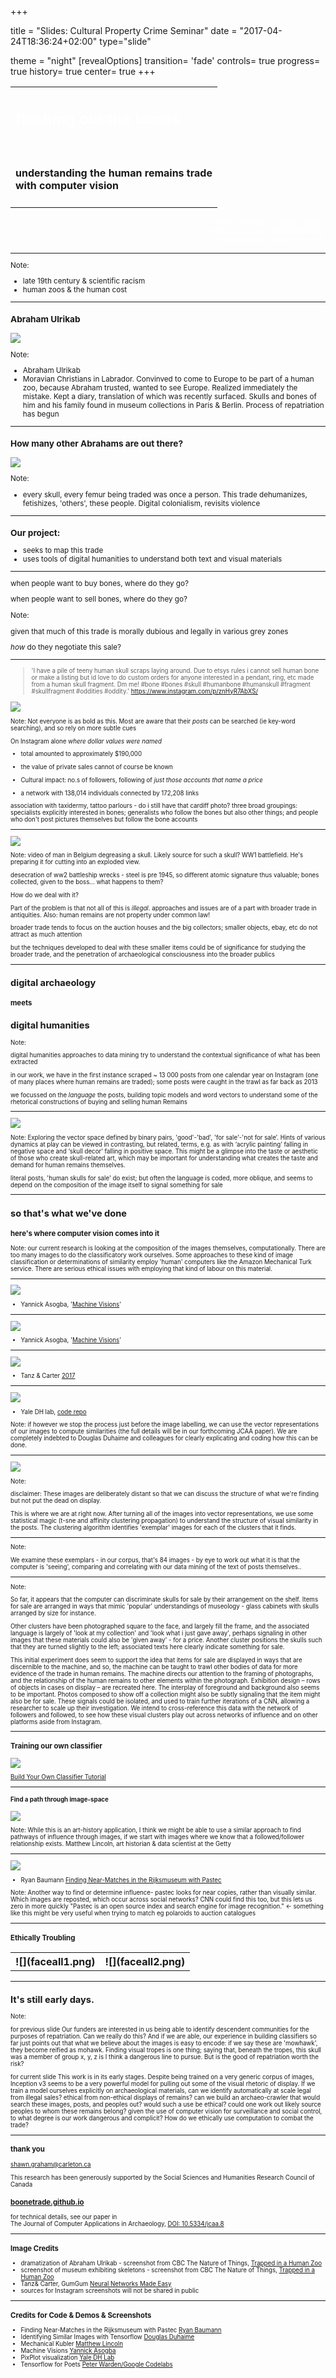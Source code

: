 +++

title = "Slides: Cultural Property Crime Seminar"
date = "2017-04-24T18:36:24+02:00"
type="slide"

theme = "night"
[revealOptions]
transition= 'fade'
controls= true
progress= true
history= true
center= true
+++

<table style="width:100%">
  <tr>
  <td align="left">
  <h2 style="color:#FFFFFF">fleshing out the bones</h2><br><h4>understanding the human remains trade<br>with computer vision</h4></td>
  </tr>
</table>
  
  <p align="right" style="color:#FFFFFF"> <small> Shawn Graham & Damien Huffer<br> @electricarchaeo  @DamienHuffer <br> follow along at j.mp/sg-dh-qm18
  </p>

---

<section data-background="museum-interior.png">

Note:
- late 19th century & scientific racism
- human zoos & the human cost

---

### Abraham Ulrikab
![](family.png)

Note:
- Abraham Ulrikab
- Moravian Christians in Labrador. Convinved to come to Europe to be part of a human zoo, because Abraham trusted, wanted to see Europe. Realized immediately the mistake. Kept a diary, translation of which was recently surfaced. Skulls and bones of him and his family found in museum collections in Paris & Berlin. Process of repatriation has begun

---

### How many other Abrahams are out there?

![](mosaic.jpg)

Note:
- every skull, every femur being traded was once a person. This trade dehumanizes, fetishizes, 'others', these people. Digital colonialism, revisits violence

---

### Our project:
- seeks to map this trade
- uses tools of digital humanities to understand both text and visual materials

---

when people want to buy bones, where do they go?

when people want to sell bones, where do they go?

Note:

given that much of this trade is morally dubious and legally in various grey zones

_how_ do they negotiate this sale?


---

> <small>'I have a pile of teeny human skull scraps laying around. Due to etsys rules i cannot sell human bone or make a listing but id love to do custom orders for anyone interested in a pendant, ring, etc made from a human skull fragment. Dm me! #bone #bones #skull #humanbone #humanskull #fragment #skullfragment #oddities #oddity.'
https://www.instagram.com/p/znHyR7AbXS/

![](skull-for-sale.jpg)

Note:
Not everyone is as bold as this. Most are aware that their _posts_ can be searched (ie key-word searching), and so rely on more subtle cues

On Instagram alone _where dollar values were named_

+ total amounted to approximately $190,000

+ the value of private sales cannot of course be known

+ Cultural impact: no.s of followers, following of _just those accounts that name a price_

+ a network with 138,014 individuals connected by 172,208 links

association with taxidermy, tattoo parlours - do i still have that cardiff photo?
three broad groupings: specialists explicitly interested in bones; generalists who follow the bones but also other things; and people who don't post pictures themselves but follow the bone accounts

---

![](screenshot-belgian-video.png)

Note:
video of man in Belgium degreasing a skull. Likely source for such a skull? WW1 battlefield. He's preparing it for cutting into an exploded view.

desecration of ww2 battleship wrecks - steel is pre 1945, so different atomic signature thus valuable; bones collected, given to the boss... what happens to them?

How do we deal with it?

Part of the problem is that not all of this is _illegal_. approaches and issues are of a part with broader trade in antiquities. Also: human remains are not property under common law!

broader trade tends to focus on the auction houses and the big collectors; smaller objects, ebay, etc do not attract as much attention

but the techniques developed to deal with these smaller items could be of significance for studying the broader trade, and the penetration of archaeological consciousness into the broader publics

---

## digital archaeology
### meets
## digital humanities

Note:

digital humanities approaches to data mining try to understand the contextual significance of what has been extracted

in our work, we have in the first instance scraped ~ 13 000 posts from one calendar year on Instagram (one of many places where human remains are traded); some posts were caught in the trawl as far back as 2013

we focussed on the _language_ the posts, building topic models and word vectors to understand some of the rhetorical constructions of buying and selling human Remains

---

![](vectors.png)

Note:
Exploring the vector space defined by binary pairs, 'good'-'bad', 'for sale'-'not for sale’. Hints of various dynamics at play can be viewed in contrasting, but related, terms, e.g. as with ‘acrylic painting’ falling in negative space and ‘skull decor’ falling in positive space. This might be a glimpse into the taste or aesthetic of those who create skull-related art, which may be important for understanding what creates the taste and demand for human remains themselves.

literal posts, 'human skulls for sale' do exist; but often the language is coded, more oblique, and seems to depend on the composition of the image itself to signal something for sale

---

## so that's what we've done

### here's where computer vision comes into it

Note:
our current research is looking at the composition of the images themselves, computationally. There are too many images to do the classificatory work ourselves. Some approaches to these kind of image classification or determinations of similarity employ 'human' computers like the Amazon Mechanical Turk service. There are serious ethical issues with employing that kind of labour on this material.

---


![](machine-visions-feature-matrix.png)
- Yannick Asogba, '[Machine Visions](http://clome.info/work/machine-visions/)'

---

![](machine-visions-neural-network.png)
- Yannick Asogba, '[Machine Visions](http://clome.info/work/machine-visions/)'

---

![](direct.gif)
- Tanz & Carter [2017](https://techcrunch.com/2017/04/13/neural-networks-made-easy/)

---
![](pixplot.png)
- Yale DH lab, [code repo](https://github.com/YaleDHLab/pix-plot)

Note:
if however we stop the process just before the image labelling, we can use the vector representations of our images to compute similarities (the full details will be in our forthcoming JCAA paper). We are completely indebted to Douglas Duhaime and colleagues for clearly explicating and coding how this can be done.

---

![](8-98-1-SP.png)

Note:

disclaimer: These images are deliberately distant so that we can discuss the structure of what we're finding but not put the dead on display.

This is where we are at right now. After turning all of the images into vector representations, we use some statistical magic (t-sne and affinity clustering propagation) to understand the structure of visual similarity in the posts. The clustering algorithm identifies 'exemplar' images for each of the clusters that it finds.

---

<section data-background="8-97-1-SP.png">

Note:

We examine these exemplars - in our corpus, that's 84 images - by eye to work out what it is that the computer is 'seeing', comparing and correlating with our data mining of the text of posts themselves..

---

<section data-background="8-99-1-SP.png">

Note:

So far, it appears that the computer can discriminate skulls for sale by their arrangement on the shelf. Items for sale are arranged in ways that mimic 'popular' understandings of museology - glass cabinets with skulls arranged by size for instance.

Other clusters have been photographed square to the face, and largely fill the frame, and the associated language is largely of 'look at my collection' and 'look what i just gave away', perhaps signaling in other images that these materials could also be 'given away' - for a price. Another cluster positions the skulls such that they are turned slightly to the left; associated texts here clearly indicate something for sale.

This initial experiment does seem to support the idea that items for sale are displayed in ways that are discernible to the machine, and so, the machine can be taught to trawl other bodies of data for more evidence of the trade in human remains. The machine directs our attention to the framing of photographs, and the relationship of the human remains to other elements within the photograph. Exhibition design – rows of objects in cases on display – are recreated here. The interplay of foreground and background also seems to be important. Photos composed to show off a collection might also be subtly signaling that the item might also be for sale. These signals could be isolated, and used to train further iterations of a CNN, allowing a researcher to scale up their investigation. We intend to cross-reference this data with the network of followers and followed, to see how these visual clusters play out across networks of influence and on other platforms aside from Instagram.

---

### Training our own classifier

![](image-classifier.jpg)

[Build Your Own Classifier Tutorial](https://bonetrade.github.io/tutorials/tensorflow-for-poets/)

---

#### Find a path through image-space

![](mdlincoln-mechanical-kubler.png)


Note:
While this is an art-history application, I think we might be able to use a similar approach to find pathways of influence through images, if we start with images where we know that a followed/follower relationship exists. Matthew Lincoln, art historian & data scientist at the Getty


---

![](ryan-pastec.png)

- Ryan Baumann [Finding Near-Matches in the Rijksmuseum with Pastec](https://ryanfb.github.io/etc/2015/11/03/finding_near-matches_in_the_rijksmuseum_with_pastec.html)

Note:
Another way to find or determine influence- pastec looks for near copies, rather than visually similar. Which images are reposted, which occur across social networks? CNN could find this too, but this lets us zero in more quickly "Pastec is an open source index and search engine for image recognition." <- something like this might be very useful when trying to match eg polaroids to auction catalogues

---

### Ethically Troubling

<table>
  <tr>
    <th>![](faceall1.png)</th>
    <th>![](faceall2.png)</th>
  </tr>
</table>

---

## It's still early days.

Note:

for previous slide
Our funders are interested in us being able to identify descendent communities for the purposes of repatriation. Can we really do this? And if we are able, our experience in building classifiers so far just points out that what we believe about the images is easy to encode: if we say these are 'mowhawk', they become reified as mohawk. Finding visual tropes is one thing; saying that, beneath the tropes, this skull was a member of group x, y, z is I think a dangerous line to pursue. But is the good of repatriation worth the risk?

for current slide
This work is in its early stages. Despite being trained on a very generic corpus of images, Inception v3 seems to be a very powerful model for pulling out some of the visual rhetoric of display. If we train a model ourselves explicitly on archaeological materials, can we identify automatically at scale legal from illegal sales? ethical from non-ethical displays of remains? can we build an archaeo-crawler that would search these images, posts, and peoples out? would such a use be ethical? could one work out likely source peoples to whom these remains belong? given the use of computer vision for surveillance and social control, to what degree is our work dangerous and complicit? How do we ethically use computation to combat the trade?

---

### thank you

shawn.graham@carleton.ca

This research has been generously supported by the Social Sciences and Humanities Research Council of Canada

### [boonetrade.github.io](http://bonetrade.github.io)

for technical details, see our paper in <br> The Journal of Computer Applications in Archaeology, [DOI: 10.5334/jcaa.8](https://journal.caa-international.org/articles/10.5334/jcaa.8/) 

---
### Image Credits

- dramatization of Abraham Ulrikab - screenshot from CBC The Nature of Things, [Trapped in a Human Zoo](http://www.cbc.ca/natureofthings/episodes/trapped-in-a-human-zoo)
- screenshot of museum exhibiting skeletons - screenshot from CBC The Nature of Things, [Trapped in a Human Zoo](http://www.cbc.ca/natureofthings/episodes/trapped-in-a-human-zoo)
- Tanz& Carter, GumGum [Neural Networks Made Easy](https://techcrunch.com/2017/04/13/neural-networks-made-easy/)
- sources for Instagram screenshots will not be shared in public

---
### Credits for Code & Demos & Screenshots 

- Finding Near-Matches in the Rijksmuseum with Pastec [Ryan Baumann](https://ryanfb.github.io/etc/2015/11/03/finding_near-matches_in_the_rijksmuseum_with_pastec.html)
- Identifying Similar Images with Tensorflow [Douglas Duhaime](http://douglasduhaime.com/posts/identifying-similar-images-with-tensorflow.html)
- Mechanical Kubler [Matthew Lincoln](https://github.com/mechanical-kubler/mechanical_kubler_generator)
- Machine Visions [Yannick Asogba](http://clome.info/work/machine-visions/)
- PixPlot visualization [Yale DH Lab](https://github.com/YaleDHLab/pix-plot)
- Tensorflow for Poets [Peter Warden/Google Codelabs](https://codelabs.developers.google.com/codelabs/tensorflow-for-poets/#0)

